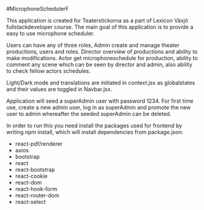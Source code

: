 #MicrophoneSchedulerF


This application is created for Teaterstickorna as a part of Lexicon Växjö fullstackdeveloper course.
The main goal of this application is to provide a easy to use microphone scheduler.

Users can have any of three roles, Admin create and manage theater productions, users and roles. Director overview of productions and ability to make modifications. Actor get microphoneschedule for production, ability to comment any scene which can be seen by director and admin, also ability to check fellow actors schedules.

Light/Dark mode and translations are initiated in context.jsx as globalstates and their values are toggled in Navbar.jsx.

Application will seed a superAdmin user with password 1234. For first time use, create a new admin user, log in as superAdmin and promote the new user to admin whereafter the seeded superAdmin can be deleted.

In order to run this you need install the packages used for frontend by writing npm install, which will install dependencies from package.json:
* react-pdf/renderer
* axios
* bootstrap
* react
* react-bootstrap
* react-cookie
* react-dom
* react-hook-form
* react-router-dom
* react-select

